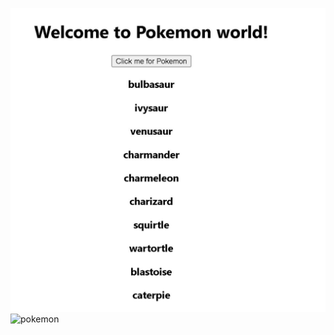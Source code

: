 ![alt text](https://github.com/michaelnlay/MERN-MongoDB-Express-React-Node/blob/main/React/Assignments/09-apis/01-pokemon/pokemon.JPG?raw=true)
![pokemon](./pokemon)




